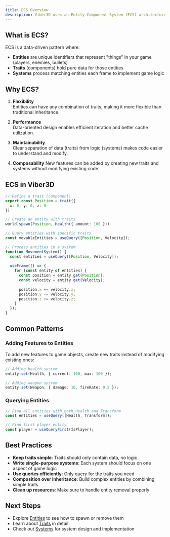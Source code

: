 ```yaml
---
title: ECS Overview
description: Viber3D uses an Entity Component System (ECS) architecture via the koota library.
---
```


## What is ECS?

ECS is a data-driven pattern where:
- **Entities** are unique identifiers that represent "things" in your game (players, enemies, bullets)
- **Traits** (components) hold pure data for those entities
- **Systems** process matching entities each frame to implement game logic

## Why ECS?

1. **Flexibility**  
   Entities can have any combination of traits, making it more flexible than traditional inheritance.

2. **Performance**  
   Data-oriented design enables efficient iteration and better cache utilization.

3. **Maintainability**  
   Clear separation of data (traits) from logic (systems) makes code easier to understand and modify.

4. **Composability**
   New features can be added by creating new traits and systems without modifying existing code.

## ECS in Viber3D

```ts
// Define a trait (component)
export const Position = trait({
  x: 0, y: 0, z: 0
})

// Create an entity with traits
world.spawn(Position, Health({ amount: 100 }))

// Query entities with specific traits
const movableEntities = useQuery([Position, Velocity]);

// Process entities in a system
function MovementSystem() {
  const entities = useQuery([Position, Velocity]);
  
  useFrame(() => {
    for (const entity of entities) {
      const position = entity.get(Position);
      const velocity = entity.get(Velocity);
      
      position.x += velocity.x;
      position.y += velocity.y;
      position.z += velocity.z;
    }
  });
}
```

## Common Patterns

### Adding Features to Entities

To add new features to game objects, create new traits instead of modifying existing ones:

```ts
// Adding health system
entity.set(Health, { current: 100, max: 100 });

// Adding weapon system
entity.set(Weapon, { damage: 10, fireRate: 0.5 });
```

### Querying Entities

```ts
// Find all entities with both Health and Transform
const entities = useQuery([Health, Transform]);

// Find first player entity
const player = useQueryFirst(IsPlayer);
```

## Best Practices

- **Keep traits simple**: Traits should only contain data, no logic
- **Write single-purpose systems**: Each system should focus on one aspect of game logic
- **Use queries efficiently**: Only query for the traits you need
- **Composition over inheritance**: Build complex entities by combining simple traits
- **Clean up resources**: Make sure to handle entity removal properly

## Next Steps

- Explore [Entities](/core-concepts/entities) to see how to spawn or remove them
- Learn about [Traits](/core-concepts/traits) in detail
- Check out [Systems](/systems) for system design and implementation 
